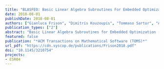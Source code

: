 ```yaml
---
title: "BLASFEO: Basic Linear Algebra Subroutines For Embedded Optimization"
date: 2018-08-01
publishDate: 2018-08-01
authors: ["Gianluca Frison", "Dimitris Kouzoupis", "Tommaso Sartor", "Andrea Zanelli", "Moritz Diehl"]
publication_types: ["2"]
abstract: "Basic Linear Algebra Subroutines for Embedded Optimization (BLASFEO) is a dense linear algebra library providing high-performance implementations of BLAS- and LAPACK-like routines for use in embedded optimization and small-scale high-performance computing, in general. A key difference with respect to existing high-performance implementations of BLAS is that the computational performance is optimized for small- to medium-scale matrices, i.e., for sizes up to a few hundred. BLASFEO comes with three different implementations: a high-performance implementation aimed at providing the highest performance for matrices fitting in cache, a reference implementation providing portability and embeddability and optimized for very small matrices, and a wrapper to standard BLAS and LAPACK providing high performance on large matrices. The three implementations of BLASFEO together provide high-performance dense linear algebra routines for matrices ranging from very small to large. Compared to both open-source and proprietary highly tuned BLAS libraries, for matrices of size up to about 100, the high-performance implementation of BLASFEO is about 20--30% faster than the corresponding level 3 BLAS routines and two to three times faster than the corresponding LAPACK routines."
featured: false
publication: "*ACM Transactions on Mathematical Software (TOMS)*"
url_pdf: "https://cdn.syscop.de/publications/Frison2018.pdf"
doi: "10.1145/3210754"
projects:
- ESR04
---
```


